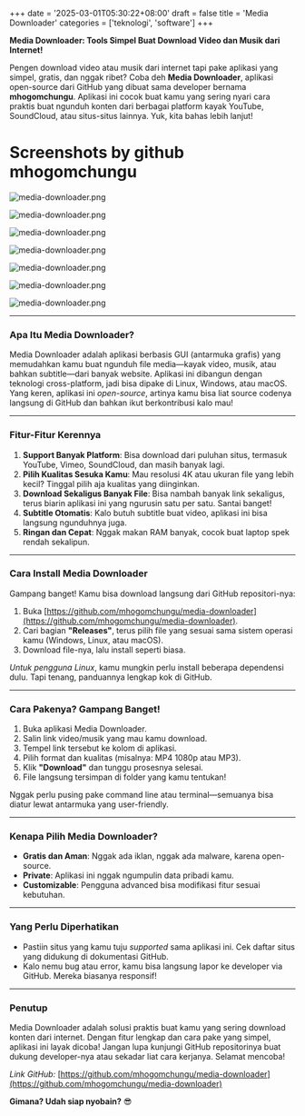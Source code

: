 +++
date = '2025-03-01T05:30:22+08:00'
draft = false
title = 'Media Downloader'
categories = ['teknologi', 'software']
+++



**Media Downloader: Tools Simpel Buat Download Video dan Musik dari Internet!**  

Pengen download video atau musik dari internet tapi pake aplikasi yang simpel, gratis, dan nggak ribet? Coba deh **Media Downloader**, aplikasi open-source dari GitHub yang dibuat sama developer bernama **mhogomchungu**. Aplikasi ini cocok buat kamu yang sering nyari cara praktis buat ngunduh konten dari berbagai platform kayak YouTube, SoundCloud, atau situs-situs lainnya. Yuk, kita bahas lebih lanjut!  

# Screenshots by github **mhogomchungu**


![media-downloader.png](https://raw.githubusercontent.com/mhogomchungu/media-downloader/main/images/media-downloader-1.png)

![media-downloader.png](https://raw.githubusercontent.com/mhogomchungu/media-downloader/main/images/media-downloader-2.png)

![media-downloader.png](https://raw.githubusercontent.com/mhogomchungu/media-downloader/main/images/media-downloader-3.png)

![media-downloader.png](https://raw.githubusercontent.com/mhogomchungu/media-downloader/main/images/media-downloader-4.png)

![media-downloader.png](https://raw.githubusercontent.com/mhogomchungu/media-downloader/main/images/media-downloader-5.png)

![media-downloader.png](https://raw.githubusercontent.com/mhogomchungu/media-downloader/main/images/media-downloader-6.png)

![media-downloader.png](https://raw.githubusercontent.com/mhogomchungu/media-downloader/main/images/media-downloader-7.png)

---

### **Apa Itu Media Downloader?**  
Media Downloader adalah aplikasi berbasis GUI (antarmuka grafis) yang memudahkan kamu buat ngunduh file media—kayak video, musik, atau bahkan subtitle—dari banyak website. Aplikasi ini dibangun dengan teknologi cross-platform, jadi bisa dipake di Linux, Windows, atau macOS. Yang keren, aplikasi ini *open-source*, artinya kamu bisa liat source codenya langsung di GitHub dan bahkan ikut berkontribusi kalo mau!  

---

### **Fitur-Fitur Kerennya**  
1. **Support Banyak Platform**: Bisa download dari puluhan situs, termasuk YouTube, Vimeo, SoundCloud, dan masih banyak lagi.  
2. **Pilih Kualitas Sesuka Kamu**: Mau resolusi 4K atau ukuran file yang lebih kecil? Tinggal pilih aja kualitas yang diinginkan.  
3. **Download Sekaligus Banyak File**: Bisa nambah banyak link sekaligus, terus biarin aplikasi ini yang ngurusin satu per satu. Santai banget!  
4. **Subtitle Otomatis**: Kalo butuh subtitle buat video, aplikasi ini bisa langsung ngunduhnya juga.  
5. **Ringan dan Cepat**: Nggak makan RAM banyak, cocok buat laptop spek rendah sekalipun.  

---

### **Cara Install Media Downloader**  
Gampang banget! Kamu bisa download langsung dari GitHub repositori-nya:  
1. Buka [https://github.com/mhogomchungu/media-downloader](https://github.com/mhogomchungu/media-downloader).  
2. Cari bagian **"Releases"**, terus pilih file yang sesuai sama sistem operasi kamu (Windows, Linux, atau macOS).  
3. Download file-nya, lalu install seperti biasa.  

*Untuk pengguna Linux*, kamu mungkin perlu install beberapa dependensi dulu. Tapi tenang, panduannya lengkap kok di GitHub.  

---

### **Cara Pakenya? Gampang Banget!**  
1. Buka aplikasi Media Downloader.  
2. Salin link video/musik yang mau kamu download.  
3. Tempel link tersebut ke kolom di aplikasi.  
4. Pilih format dan kualitas (misalnya: MP4 1080p atau MP3).  
5. Klik **"Download"** dan tunggu prosesnya selesai.  
6. File langsung tersimpan di folder yang kamu tentukan!  

Nggak perlu pusing pake command line atau terminal—semuanya bisa diatur lewat antarmuka yang user-friendly.  

---

### **Kenapa Pilih Media Downloader?**  
- **Gratis dan Aman**: Nggak ada iklan, nggak ada malware, karena open-source.  
- **Private**: Aplikasi ini nggak ngumpulin data pribadi kamu.  
- **Customizable**: Pengguna advanced bisa modifikasi fitur sesuai kebutuhan.  

---

### **Yang Perlu Diperhatikan**  
- Pastiin situs yang kamu tuju *supported* sama aplikasi ini. Cek daftar situs yang didukung di dokumentasi GitHub.  
- Kalo nemu bug atau error, kamu bisa langsung lapor ke developer via GitHub. Mereka biasanya responsif!  

---

### **Penutup**  
Media Downloader adalah solusi praktis buat kamu yang sering download konten dari internet. Dengan fitur lengkap dan cara pake yang simpel, aplikasi ini layak dicoba! Jangan lupa kunjungi GitHub repositorinya buat dukung developer-nya atau sekadar liat cara kerjanya. Selamat mencoba!  

*Link GitHub:* [https://github.com/mhogomchungu/media-downloader](https://github.com/mhogomchungu/media-downloader)  

**Gimana? Udah siap nyobain?** 😎  

